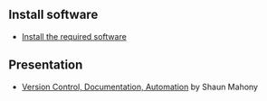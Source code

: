 ## Install software

* [Install the required software][install] 

## Presentation

* [Version Control, Documentation, Automation][main]  by Shaun Mahony


[install]: /install.html
[main]: docs/smahony-presentation.pdf

